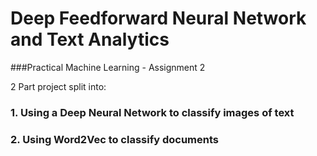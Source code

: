 # Deep Feedforward Neural Network and Text Analytics
###Practical Machine Learning - Assignment 2

2 Part project split into:
### 1. Using a Deep Neural Network to classify images of text
### 2. Using Word2Vec to classify documents
